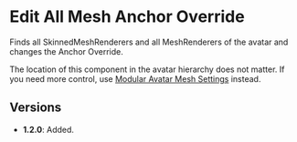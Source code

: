 ﻿# Edit All Mesh Anchor Override

Finds all SkinnedMeshRenderers and all MeshRenderers of the avatar and changes the Anchor Override.

The location of this component in the avatar hierarchy does not matter. If you need more control,
use [Modular Avatar Mesh Settings](https://modular-avatar.nadena.dev/docs/reference/mesh-settings) instead.

## Versions

- **1.2.0**: Added.
